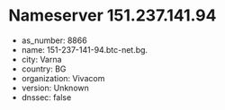 # Nameserver 151.237.141.94

* as_number: 8866
* name: 151-237-141-94.btc-net.bg.
* city: Varna
* country: BG
* organization: Vivacom
* version: Unknown
* dnssec: false
